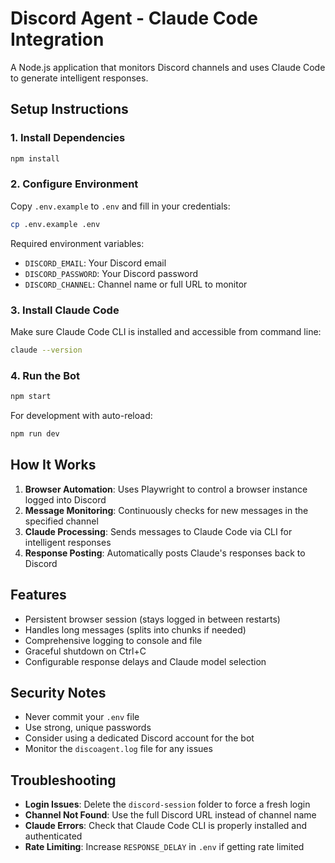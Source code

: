 # Discord Agent - Claude Code Integration

A Node.js application that monitors Discord channels and uses Claude Code to generate intelligent responses.

## Setup Instructions

### 1. Install Dependencies
```bash
npm install
```

### 2. Configure Environment
Copy `.env.example` to `.env` and fill in your credentials:
```bash
cp .env.example .env
```

Required environment variables:
- `DISCORD_EMAIL`: Your Discord email
- `DISCORD_PASSWORD`: Your Discord password  
- `DISCORD_CHANNEL`: Channel name or full URL to monitor

### 3. Install Claude Code
Make sure Claude Code CLI is installed and accessible from command line:
```bash
claude --version
```

### 4. Run the Bot
```bash
npm start
```

For development with auto-reload:
```bash
npm run dev
```

## How It Works

1. **Browser Automation**: Uses Playwright to control a browser instance logged into Discord
2. **Message Monitoring**: Continuously checks for new messages in the specified channel
3. **Claude Processing**: Sends messages to Claude Code via CLI for intelligent responses
4. **Response Posting**: Automatically posts Claude's responses back to Discord

## Features

- Persistent browser session (stays logged in between restarts)
- Handles long messages (splits into chunks if needed)
- Comprehensive logging to console and file
- Graceful shutdown on Ctrl+C
- Configurable response delays and Claude model selection

## Security Notes

- Never commit your `.env` file
- Use strong, unique passwords
- Consider using a dedicated Discord account for the bot
- Monitor the `discoagent.log` file for any issues

## Troubleshooting

- **Login Issues**: Delete the `discord-session` folder to force a fresh login
- **Channel Not Found**: Use the full Discord URL instead of channel name
- **Claude Errors**: Check that Claude Code CLI is properly installed and authenticated
- **Rate Limiting**: Increase `RESPONSE_DELAY` in `.env` if getting rate limited